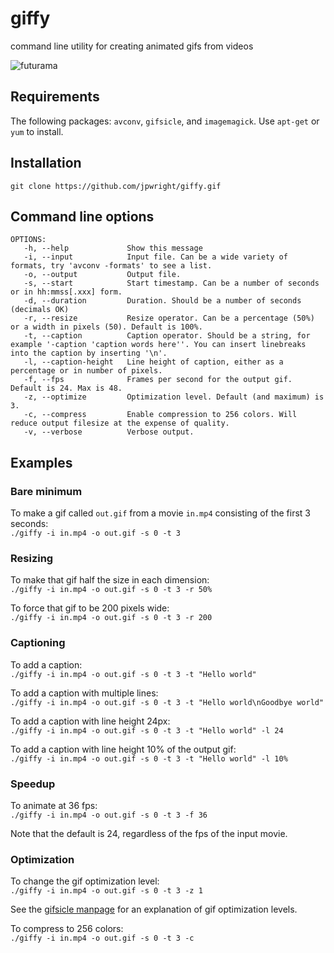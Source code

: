 giffy
=====

command line utility for creating animated gifs from videos

![futurama](https://raw.github.com/jpwright/giffy/master/farnsworth.gif)

Requirements
------------
The following packages: `avconv`, `gifsicle`, and `imagemagick`.
Use `apt-get` or `yum` to install.

Installation
------------
`git clone https://github.com/jpwright/giffy.gif`

Command line options
--------------------

    OPTIONS:
       -h, --help             Show this message
       -i, --input            Input file. Can be a wide variety of formats, try 'avconv -formats' to see a list.
       -o, --output           Output file. 
       -s, --start            Start timestamp. Can be a number of seconds or in hh:mmss[.xxx] form.
       -d, --duration         Duration. Should be a number of seconds (decimals OK)
       -r, --resize           Resize operator. Can be a percentage (50%) or a width in pixels (50). Default is 100%.
       -t, --caption          Caption operator. Should be a string, for example '-caption 'caption words here''. You can insert linebreaks into the caption by inserting '\n'.
       -l, --caption-height   Line height of caption, either as a percentage or in number of pixels.
       -f, --fps              Frames per second for the output gif. Default is 24. Max is 48.
       -z, --optimize         Optimization level. Default (and maximum) is 3.
       -c, --compress         Enable compression to 256 colors. Will reduce output filesize at the expense of quality.
       -v, --verbose          Verbose output.
   
Examples
--------

### Bare minimum
To make a gif called `out.gif` from a movie `in.mp4` consisting of the first 3 seconds:<br />
`./giffy -i in.mp4 -o out.gif -s 0 -t 3`

### Resizing
To make that gif half the size in each dimension:<br />
`./giffy -i in.mp4 -o out.gif -s 0 -t 3 -r 50%`

To force that gif to be 200 pixels wide:<br />
`./giffy -i in.mp4 -o out.gif -s 0 -t 3 -r 200`

### Captioning
To add a caption:<br />
`./giffy -i in.mp4 -o out.gif -s 0 -t 3 -t "Hello world"`

To add a caption with multiple lines:<br />
`./giffy -i in.mp4 -o out.gif -s 0 -t 3 -t "Hello world\nGoodbye world"`

To add a caption with line height 24px:<br />
`./giffy -i in.mp4 -o out.gif -s 0 -t 3 -t "Hello world" -l 24`

To add a caption with line height 10% of the output gif:<br />
`./giffy -i in.mp4 -o out.gif -s 0 -t 3 -t "Hello world" -l 10%`

### Speedup
To animate at 36 fps:<br />
`./giffy -i in.mp4 -o out.gif -s 0 -t 3 -f 36`

Note that the default is 24, regardless of the fps of the input movie.

### Optimization
To change the gif optimization level:<br />
`./giffy -i in.mp4 -o out.gif -s 0 -t 3 -z 1`

See the [gifsicle manpage](http://www.lcdf.org/gifsicle/man.html) for an explanation of gif optimization levels.<br />

To compress to 256 colors:<br />
`./giffy -i in.mp4 -o out.gif -s 0 -t 3 -c`


